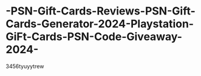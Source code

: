 # -PSN-Gift-Cards-Reviews-PSN-Gift-Cards-Generator-2024-Playstation-GiFt-Cards-PSN-Code-Giveaway-2024-
3456tyuyytrew
